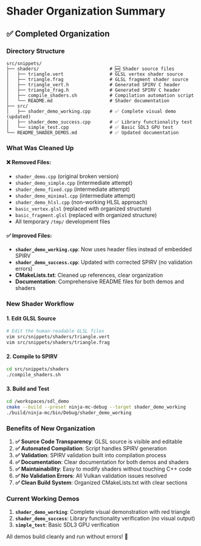 # Shader Organization Summary

## ✅ Completed Organization

### Directory Structure
```
src/snippets/
├── shaders/                          # 🆕 Shader source files
│   ├── triangle.vert                 # GLSL vertex shader source
│   ├── triangle.frag                 # GLSL fragment shader source
│   ├── triangle_vert.h               # Generated SPIRV C header
│   ├── triangle_frag.h               # Generated SPIRV C header
│   ├── compile_shaders.sh            # Compilation automation script
│   └── README.md                     # Shader documentation
├── src/
│   ├── shader_demo_working.cpp       # ✅ Complete visual demo (updated)
│   ├── shader_demo_success.cpp       # ✅ Library functionality test
│   └── simple_test.cpp               # ✅ Basic SDL3 GPU test
└── README_SHADER_DEMOS.md            # ✅ Updated documentation
```

### What Was Cleaned Up

#### ❌ Removed Files:
- `shader_demo.cpp` (original broken version)
- `shader_demo_simple.cpp` (intermediate attempt)
- `shader_demo_fixed.cpp` (intermediate attempt)
- `shader_demo_minimal.cpp` (intermediate attempt)
- `shader_demo_hlsl.cpp` (non-working HLSL approach)
- `basic_vertex.glsl` (replaced with organized structure)
- `basic_fragment.glsl` (replaced with organized structure)
- All temporary `/tmp/` development files

#### ✅ Improved Files:
- **`shader_demo_working.cpp`**: Now uses header files instead of embedded SPIRV
- **`shader_demo_success.cpp`**: Updated with corrected SPIRV (no validation errors)
- **CMakeLists.txt**: Cleaned up references, clear organization
- **Documentation**: Comprehensive README files for both demos and shaders

### New Shader Workflow

#### 1. Edit GLSL Source
```bash
# Edit the human-readable GLSL files
vim src/snippets/shaders/triangle.vert
vim src/snippets/shaders/triangle.frag
```

#### 2. Compile to SPIRV
```bash
cd src/snippets/shaders
./compile_shaders.sh
```

#### 3. Build and Test
```bash
cd /workspaces/sdl_demo
cmake --build --preset ninja-mc-debug --target shader_demo_working
./build/ninja-mc/bin/Debug/shader_demo_working
```

### Benefits of New Organization

1. **✅ Source Code Transparency**: GLSL source is visible and editable
2. **✅ Automated Compilation**: Script handles SPIRV generation
3. **✅ Validation**: SPIRV validation built into compilation process
4. **✅ Documentation**: Clear documentation for both demos and shaders
5. **✅ Maintainability**: Easy to modify shaders without touching C++ code
6. **✅ No Validation Errors**: All Vulkan validation issues resolved
7. **✅ Clean Build System**: Organized CMakeLists.txt with clear sections

### Current Working Demos

1. **`shader_demo_working`**: Complete visual demonstration with red triangle
2. **`shader_demo_success`**: Library functionality verification (no visual output)
3. **`simple_test`**: Basic SDL3 GPU verification

All demos build cleanly and run without errors! 🎯